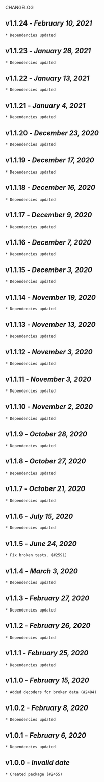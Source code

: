 <!--
changelogUtils.file is auto-generated using the monorepo-scripts package. Don't edit directly.
Edit the package's CHANGELOG.json file only.
-->

CHANGELOG

## v1.1.24 - _February 10, 2021_

    * Dependencies updated

## v1.1.23 - _January 26, 2021_

    * Dependencies updated

## v1.1.22 - _January 13, 2021_

    * Dependencies updated

## v1.1.21 - _January 4, 2021_

    * Dependencies updated

## v1.1.20 - _December 23, 2020_

    * Dependencies updated

## v1.1.19 - _December 17, 2020_

    * Dependencies updated

## v1.1.18 - _December 16, 2020_

    * Dependencies updated

## v1.1.17 - _December 9, 2020_

    * Dependencies updated

## v1.1.16 - _December 7, 2020_

    * Dependencies updated

## v1.1.15 - _December 3, 2020_

    * Dependencies updated

## v1.1.14 - _November 19, 2020_

    * Dependencies updated

## v1.1.13 - _November 13, 2020_

    * Dependencies updated

## v1.1.12 - _November 3, 2020_

    * Dependencies updated

## v1.1.11 - _November 3, 2020_

    * Dependencies updated

## v1.1.10 - _November 2, 2020_

    * Dependencies updated

## v1.1.9 - _October 28, 2020_

    * Dependencies updated

## v1.1.8 - _October 27, 2020_

    * Dependencies updated

## v1.1.7 - _October 21, 2020_

    * Dependencies updated

## v1.1.6 - _July 15, 2020_

    * Dependencies updated

## v1.1.5 - _June 24, 2020_

    * Fix broken tests. (#2591)

## v1.1.4 - _March 3, 2020_

    * Dependencies updated

## v1.1.3 - _February 27, 2020_

    * Dependencies updated

## v1.1.2 - _February 26, 2020_

    * Dependencies updated

## v1.1.1 - _February 25, 2020_

    * Dependencies updated

## v1.1.0 - _February 15, 2020_

    * Added decoders for broker data (#2484)

## v1.0.2 - _February 8, 2020_

    * Dependencies updated

## v1.0.1 - _February 6, 2020_

    * Dependencies updated

## v1.0.0 - _Invalid date_

    * Created package (#2455)
